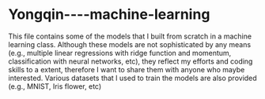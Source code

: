 # Yongqin----machine-learning
This file contains some of the models that I built from scratch in a machine learning class.
Although these models are not sophisticated by any means (e.g., multiple linear regressions with ridge function and momentum,  classification with neural networks, etc),
they reflect my efforts and coding skills to a extent, therefore I want to share them with anyone who maybe interested.
Various datasets that I used to train the models are also provided (e.g., MNIST, Iris flower, etc)
